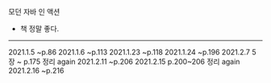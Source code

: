 모던 자바 인 액션 

- 책 정말 좋다. 




---
2021.1.5 ~p.86
2021.1.6 ~p.113
2021.1.23 ~p.118
2021.1.24 ~p.196
2021.2.7 5장 ~ p.175 정리 again
2021.2.11 ~p.206 
2021.2.15 p.200~206 정리 again
2021.2.16 ~p.216